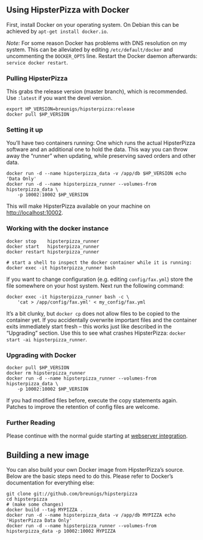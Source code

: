 ## Using HipsterPizza with Docker

First, install Docker on your operating system. On Debian this can be achieved by `apt-get install docker.io`.

*Note:* For some reason Docker has problems with DNS resolution on my system. This can be alleviated by editing `/etc/default/docker` and uncommenting the `DOCKER_OPTS` line. Restart the Docker daemon afterwards: `service docker restart`.

### Pulling HipsterPizza

This grabs the release version (master branch), which is recommended. Use `:latest` if you want the devel version.
```
export HP_VERSION=breunigs/hipsterpizza:release
docker pull $HP_VERSION
```

### Setting it up

You’ll have two containers running: One which runs the actual HipsterPizza software and an additional one to hold the data. This way you can throw away the “runner” when updating, while preserving saved orders and other data.

```
docker run -d --name hipsterpizza_data -v /app/db $HP_VERSION echo 'Data Only'
docker run -d --name hipsterpizza_runner --volumes-from hipsterpizza_data \
    -p 10002:10002 $HP_VERSION
```

This will make HipsterPizza available on your machine on [http://localhost:10002](http://localhost:10002).

### Working with the docker instance

```
docker stop    hipsterpizza_runner
docker start   hipsterpizza_runner
docker restart hipsterpizza_runner

# start a shell to inspect the docker container while it is running:
docker exec -it hipsterpizza_runner bash
```

If you want to change configuration (e.g. editing `config/fax.yml`) store the file somewhere on your host system. Next run the following command:
```
docker exec -it hipsterpizza_runner bash -c \
    'cat > /app/config/fax.yml' < my_config/fax.yml
```
It’s a bit clunky, but `docker cp` does not allow files to be copied to the container yet. If you accidentally overwrite important files and the container exits immediately start fresh – this works just like described in the “Upgrading” section. Use this to see what crashes HipsterPizza: `docker start -ai hipsterpizza_runner`.

### Upgrading with Docker

```
docker pull $HP_VERSION
docker rm hipsterpizza_runner
docker run -d --name hipsterpizza_runner --volumes-from hipsterpizza_data \
    -p 10002:10002 $HP_VERSION
```

If you had modified files before, execute the copy statements again. Patches to improve the retention of config files are welcome.

### Further Reading

Please continue with the normal guide starting at [webserver integration](../README.md#webserver-integration).

## Building a new image

You can also build your own Docker image from HipsterPizza’s source. Below are the basic steps need to do this. Please refer to Docker’s documentation for everything else:

```
git clone git://github.com/breunigs/hipsterpizza
cd hipsterpizza
# (make some changes)
docker build --tag MYPIZZA .
docker run -d --name hipsterpizza_data -v /app/db MYPIZZA echo 'HipsterPizza Data Only'
docker run -d --name hipsterpizza_runner --volumes-from hipsterpizza_data -p 10002:10002 MYPIZZA
```

